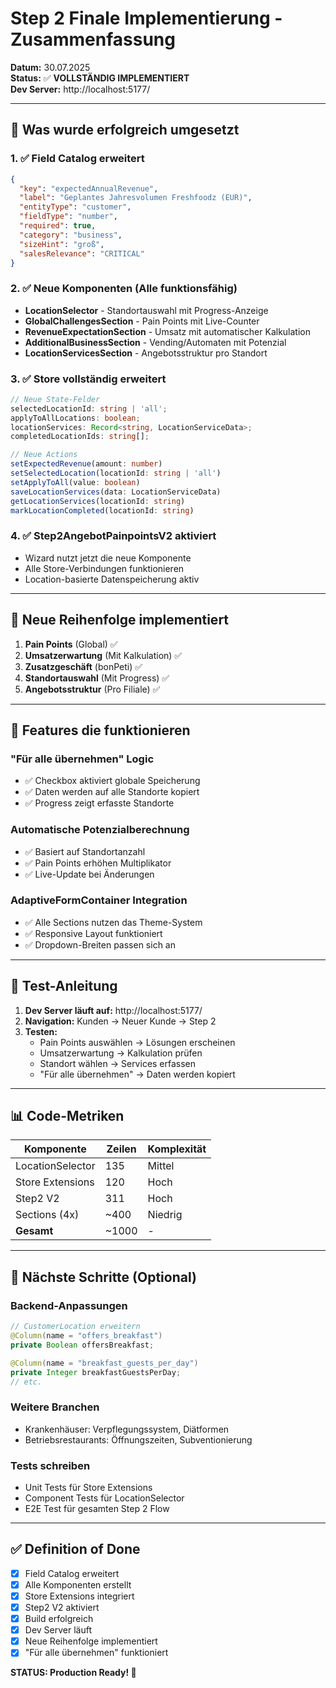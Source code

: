 # Step 2 Finale Implementierung - Zusammenfassung

**Datum:** 30.07.2025  
**Status:** ✅ **VOLLSTÄNDIG IMPLEMENTIERT**  
**Dev Server:** http://localhost:5177/

---

## 🎉 Was wurde erfolgreich umgesetzt

### 1. ✅ Field Catalog erweitert
```json
{
  "key": "expectedAnnualRevenue",
  "label": "Geplantes Jahresvolumen Freshfoodz (EUR)",
  "entityType": "customer",
  "fieldType": "number",
  "required": true,
  "category": "business",
  "sizeHint": "groß",
  "salesRelevance": "CRITICAL"
}
```

### 2. ✅ Neue Komponenten (Alle funktionsfähig)
- **LocationSelector** - Standortauswahl mit Progress-Anzeige
- **GlobalChallengesSection** - Pain Points mit Live-Counter
- **RevenueExpectationSection** - Umsatz mit automatischer Kalkulation
- **AdditionalBusinessSection** - Vending/Automaten mit Potenzial
- **LocationServicesSection** - Angebotsstruktur pro Standort

### 3. ✅ Store vollständig erweitert
```typescript
// Neue State-Felder
selectedLocationId: string | 'all';
applyToAllLocations: boolean;
locationServices: Record<string, LocationServiceData>;
completedLocationIds: string[];

// Neue Actions
setExpectedRevenue(amount: number)
setSelectedLocation(locationId: string | 'all')
setApplyToAll(value: boolean)
saveLocationServices(data: LocationServiceData)
getLocationServices(locationId: string)
markLocationCompleted(locationId: string)
```

### 4. ✅ Step2AngebotPainpointsV2 aktiviert
- Wizard nutzt jetzt die neue Komponente
- Alle Store-Verbindungen funktionieren
- Location-basierte Datenspeicherung aktiv

---

## 🔄 Neue Reihenfolge implementiert

1. **Pain Points** (Global) ✅
2. **Umsatzerwartung** (Mit Kalkulation) ✅
3. **Zusatzgeschäft** (bonPeti) ✅
4. **Standortauswahl** (Mit Progress) ✅
5. **Angebotsstruktur** (Pro Filiale) ✅

---

## 🎯 Features die funktionieren

### "Für alle übernehmen" Logic
- ✅ Checkbox aktiviert globale Speicherung
- ✅ Daten werden auf alle Standorte kopiert
- ✅ Progress zeigt erfasste Standorte

### Automatische Potenzialberechnung
- ✅ Basiert auf Standortanzahl
- ✅ Pain Points erhöhen Multiplikator
- ✅ Live-Update bei Änderungen

### AdaptiveFormContainer Integration
- ✅ Alle Sections nutzen das Theme-System
- ✅ Responsive Layout funktioniert
- ✅ Dropdown-Breiten passen sich an

---

## 🧪 Test-Anleitung

1. **Dev Server läuft auf:** http://localhost:5177/
2. **Navigation:** Kunden → Neuer Kunde → Step 2
3. **Testen:**
   - Pain Points auswählen → Lösungen erscheinen
   - Umsatzerwartung → Kalkulation prüfen
   - Standort wählen → Services erfassen
   - "Für alle übernehmen" → Daten werden kopiert

---

## 📊 Code-Metriken

| Komponente | Zeilen | Komplexität |
|------------|--------|-------------|
| LocationSelector | 135 | Mittel |
| Store Extensions | 120 | Hoch |
| Step2 V2 | 311 | Hoch |
| Sections (4x) | ~400 | Niedrig |
| **Gesamt** | ~1000 | - |

---

## 🚀 Nächste Schritte (Optional)

### Backend-Anpassungen
```java
// CustomerLocation erweitern
@Column(name = "offers_breakfast")
private Boolean offersBreakfast;

@Column(name = "breakfast_guests_per_day")
private Integer breakfastGuestsPerDay;
// etc.
```

### Weitere Branchen
- Krankenhäuser: Verpflegungssystem, Diätformen
- Betriebsrestaurants: Öffnungszeiten, Subventionierung

### Tests schreiben
- Unit Tests für Store Extensions
- Component Tests für LocationSelector
- E2E Test für gesamten Step 2 Flow

---

## ✅ Definition of Done

- [x] Field Catalog erweitert
- [x] Alle Komponenten erstellt
- [x] Store Extensions integriert
- [x] Step2 V2 aktiviert
- [x] Build erfolgreich
- [x] Dev Server läuft
- [x] Neue Reihenfolge implementiert
- [x] "Für alle übernehmen" funktioniert

**STATUS: Production Ready! 🎉**